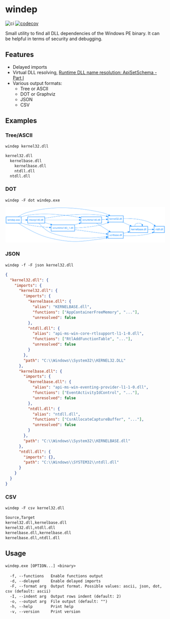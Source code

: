 # windep

![ci](https://github.com/cgfandia/windep/actions/workflows/ci.yml/badge.svg)
[![codecov](https://codecov.io/gh/cgfandia/windep/branch/main/graph/badge.svg?token=HMS0OO7NRC)](https://codecov.io/gh/cgfandia/windep)

Small utility to find all DLL dependencies of the Windows PE binary. It can be helpful in terms of security and debugging.

## Features

- Delayed imports
- Virtual DLL resolving, [Runtime DLL name resolution: ApiSetSchema - Part I](https://blog.quarkslab.com/runtime-dll-name-resolution-apisetschema-part-i.html)
- Various output formats:
  - Tree or ASCII
  - DOT or Graphviz
  - JSON
  - CSV

## Examples

### Tree/ASCII

```shell
windep kernel32.dll
```

```
kernel32.dll
  kernelbase.dll
    kernelbase.dll
    ntdll.dll
  ntdll.dll
```

### DOT

```shell
windep -F dot windep.exe
```

![graphviz](/media/graphviz.svg)

### JSON

```shell
windep -f -F json kernel32.dll
```

```json
{
  "kernel32.dll": {
    "imports": {
      "kernel32.dll": {
        "imports": {
          "kernelbase.dll": {
            "alias": "KERNELBASE.dll",
            "functions": ["AppContainerFreeMemory", "..."],
            "unresolved": false
          },
          "ntdll.dll": {
            "alias": "api-ms-win-core-rtlsupport-l1-1-0.dll",
            "functions": ["RtlAddFunctionTable", "..."],
            "unresolved": false
          }
        },
        "path": "C:\\Windows\\System32\\KERNEL32.DLL"
      },
      "kernelbase.dll": {
        "imports": {
          "kernelbase.dll": {
            "alias": "api-ms-win-eventing-provider-l1-1-0.dll",
            "functions": ["EventActivityIdControl", "..."],
            "unresolved": false
          },
          "ntdll.dll": {
            "alias": "ntdll.dll",
            "functions": ["CsrAllocateCaptureBuffer", "..."],
            "unresolved": false
          }
        },
        "path": "C:\\Windows\\System32\\KERNELBASE.dll"
      },
      "ntdll.dll": {
        "imports": {},
        "path": "C:\\Windows\\SYSTEM32\\ntdll.dll"
      }
    }
  }
}
```

### CSV

```shell
windep -F csv kernel32.dll
```

```csv
Source,Target
kernel32.dll,kernelbase.dll
kernel32.dll,ntdll.dll
kernelbase.dll,kernelbase.dll
kernelbase.dll,ntdll.dll
```

## Usage

```
windep.exe [OPTION...] <binary>

  -f, --functions   Enable functions output
  -d, --delayed     Enable delayed imports
  -F, --format arg  Output format. Possible values: ascii, json, dot, csv (default: ascii)
  -I, --indent arg  Output rows indent (default: 2)
  -o, --output arg  File output (default: "")
  -h, --help        Print help
  -v, --version     Print version
```
